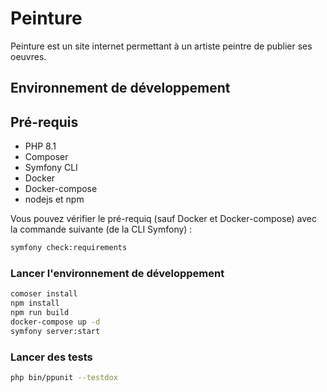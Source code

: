 # Peinture

Peinture est un site internet permettant à un artiste peintre de publier ses oeuvres.

## Environnement de développement

## Pré-requis

* PHP 8.1
* Composer
* Symfony CLI
* Docker
* Docker-compose
* nodejs et npm

Vous pouvez vérifier le pré-requiq (sauf Docker et Docker-compose) avec la commande suivante (de la CLI Symfony) :

```bash
symfony check:requirements
```

### Lancer l'environnement de développement

```bash
comoser install
npm install
npm run build
docker-compose up -d
symfony server:start
```

### Lancer des tests

```bash
php bin/ppunit --testdox
```
